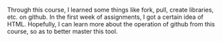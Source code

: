 Through this course, I learned some things like fork, pull, create libraries, etc. on github. In the first week of assignments, I got a certain idea of HTML. Hopefully, I can learn more about the operation of github from this course, so as to better master this tool.

